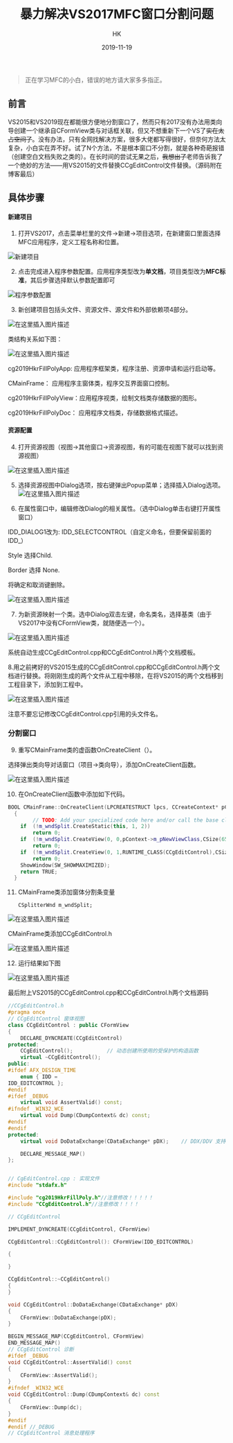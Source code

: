 ﻿---
layout:     post
title:      "暴力解决VS2017MFC窗口分割问题"
subtitle:   ""
author:     "HK"
date:   2019-11-19
header-img: "img/post-bg-MFC.jpg"
catalog: true
tags:
    - MFC
    - C++
---

> 正在学习MFC的小白，错误的地方请大家多多指正。

## 前言

VS2015和VS2019现在都能很方便地分割窗口了，然而只有2017没有办法用类向导创建一个继承自CFormView类与对话框关联，但又不想重新下一个VS了~~实在太占空间了~~。没有办法，只有全网找解决方案，很多大佬都写得很好，但奈何方法太复杂，小白实在弄不好。试了N个方法，不是根本窗口不分割，就是各种奇葩报错（创建空白文档失败之类的）。在长时间的尝试无果之后，~~我想出了~~老师告诉我了一个绝妙的方法——用VS2015的文件替换CCgEditControl文件替换。（源码附在博客最后）

## 具体步骤

#### 新建项目

1. 打开VS2017，点击菜单栏里的文件->新建->项目选项，在新建窗口里面选择MFC应用程序，定义工程名称和位置。

![新建项目](https://img-blog.csdnimg.cn/20191023172353653.png?x-oss-process=image/watermark,type_ZmFuZ3poZW5naGVpdGk,shadow_10,text_aHR0cHM6Ly9ibG9nLmNzZG4ubmV0L0thcmVuX0Nhc3Npb3BlaWE=,size_16,color_FFFFFF,t_70)

2. 点击完成进入程序参数配置。应用程序类型改为**单文档**，项目类型改为**MFC标准**，其后步骤选择默认参数配置即可

![程序参数配置](https://img-blog.csdnimg.cn/20191023172534805.png?x-oss-process=image/watermark,type_ZmFuZ3poZW5naGVpdGk,shadow_10,text_aHR0cHM6Ly9ibG9nLmNzZG4ubmV0L0thcmVuX0Nhc3Npb3BlaWE=,size_16,color_FFFFFF,t_70)

3. 新创建项目包括头文件、资源文件、源文件和外部依赖项4部分。

![在这里插入图片描述](https://img-blog.csdnimg.cn/20191023172727713.png?x-oss-process=image/watermark,type_ZmFuZ3poZW5naGVpdGk,shadow_10,text_aHR0cHM6Ly9ibG9nLmNzZG4ubmV0L0thcmVuX0Nhc3Npb3BlaWE=,size_16,color_FFFFFF,t_70)

类结构关系如下图：

![在这里插入图片描述](https://img-blog.csdnimg.cn/20191023172742737.png?x-oss-process=image/watermark,type_ZmFuZ3poZW5naGVpdGk,shadow_10,text_aHR0cHM6Ly9ibG9nLmNzZG4ubmV0L0thcmVuX0Nhc3Npb3BlaWE=,size_16,color_FFFFFF,t_70) 

cg2019HkrFillPolyApp: 应用程序框架类，程序注册、资源申请和运行启动等。

CMainFrame：    应用程序主窗体类，程序交互界面窗口控制。

cg2019HkrFillPolyView：应用程序视类，绘制文档类存储数据的图形。

cg2019HkrFillPolyDoc： 应用程序文档类，存储数据格式描述。

#### 资源配置

4. 打开资源视图（视图->其他窗口->资源视图，有的可能在视图下就可以找到资源视图）

![在这里插入图片描述](https://img-blog.csdnimg.cn/20191023173408645.png?x-oss-process=image/watermark,type_ZmFuZ3poZW5naGVpdGk,shadow_10,text_aHR0cHM6Ly9ibG9nLmNzZG4ubmV0L0thcmVuX0Nhc3Npb3BlaWE=,size_16,color_FFFFFF,t_70)

5. 选择资源视图中Dialog选项，按右键弹出Popup菜单；选择插入Dialog选项。
![在这里插入图片描述](https://img-blog.csdnimg.cn/20191023173438630.png?x-oss-process=image/watermark,type_ZmFuZ3poZW5naGVpdGk,shadow_10,text_aHR0cHM6Ly9ibG9nLmNzZG4ubmV0L0thcmVuX0Nhc3Npb3BlaWE=,size_16,color_FFFFFF,t_70)

6. 在属性窗口中，编辑修改Dialog的相关属性。（选中Dialog单击右键打开属性窗口）

IDD_DIALOG1改为: IDD_SELECTCONTROL（自定义命名，但要保留前面的IDD_）

Style 选择Child.

Border 选择 None.

将确定和取消键删除。

![在这里插入图片描述](https://img-blog.csdnimg.cn/20191023173648211.png?x-oss-process=image/watermark,type_ZmFuZ3poZW5naGVpdGk,shadow_10,text_aHR0cHM6Ly9ibG9nLmNzZG4ubmV0L0thcmVuX0Nhc3Npb3BlaWE=,size_16,color_FFFFFF,t_70)

7. 为新资源映射一个类。选中Dialog双击左键，命名类名，选择基类（由于VS2017中没有CFormView类，就随便选一个）。

![在这里插入图片描述](https://img-blog.csdnimg.cn/20191023174154527.png?x-oss-process=image/watermark,type_ZmFuZ3poZW5naGVpdGk,shadow_10,text_aHR0cHM6Ly9ibG9nLmNzZG4ubmV0L0thcmVuX0Nhc3Npb3BlaWE=,size_16,color_FFFFFF,t_70)

系统自动生成CCgEditControl.cpp和CCgEditControl.h两个文档模板。

8.用之前拷好的VS2015生成的CCgEditControl.cpp和CCgEditControl.h两个文档进行替换。将刚刚生成的两个文件从工程中移除，在将VS2015的两个文档移到工程目录下，添加到工程中。

![在这里插入图片描述](https://img-blog.csdnimg.cn/20191023174613924.png?x-oss-process=image/watermark,type_ZmFuZ3poZW5naGVpdGk,shadow_10,text_aHR0cHM6Ly9ibG9nLmNzZG4ubmV0L0thcmVuX0Nhc3Npb3BlaWE=,size_16,color_FFFFFF,t_70)

注意不要忘记修改CCgEditControl.cpp引用的头文件名。

### 分割窗口

9. 重写CMainFrame类的虚函数OnCreateClient（）。 

选择弹出类向导对话窗口（项目->类向导），添加OnCreateClient函数。

![在这里插入图片描述](https://img-blog.csdnimg.cn/20191023174753608.png?x-oss-process=image/watermark,type_ZmFuZ3poZW5naGVpdGk,shadow_10,text_aHR0cHM6Ly9ibG9nLmNzZG4ubmV0L0thcmVuX0Nhc3Npb3BlaWE=,size_16,color_FFFFFF,t_70)

10. 在OnCreateClient函数中添加如下代码。

```c++
BOOL CMainFrame::OnCreateClient(LPCREATESTRUCT lpcs, CCreateContext* pContext) 
  {
    	// TODO: Add your specialized code here and/or call the base class
	if  (!m_wndSplit.CreateStatic(this, 1, 2))	
		return 0;	
	if  (!m_wndSplit.CreateView(0, 0,pContext->m_pNewViewClass,CSize(650, 100),pContext))   
		return 0;
	if  (!m_wndSplit.CreateView(0, 1,RUNTIME_CLASS(CCgEditControl),CSize(100,50),pContext))	
		return 0;
	ShowWindow(SW_SHOWMAXIMIZED); 
	return TRUE; 
  }
```

11. CMainFrame类添加窗体分割条变量

        CSplitterWnd m_wndSplit;
         
   
   ![在这里插入图片描述](https://img-blog.csdnimg.cn/20191023181602484.png?x-oss-process=image/watermark,type_ZmFuZ3poZW5naGVpdGk,shadow_10,text_aHR0cHM6Ly9ibG9nLmNzZG4ubmV0L0thcmVuX0Nhc3Npb3BlaWE=,size_16,color_FFFFFF,t_70)

CMainFrame类添加CCgEditControl.h

![在这里插入图片描述](https://img-blog.csdnimg.cn/2019102318163753.png?x-oss-process=image/watermark,type_ZmFuZ3poZW5naGVpdGk,shadow_10,text_aHR0cHM6Ly9ibG9nLmNzZG4ubmV0L0thcmVuX0Nhc3Npb3BlaWE=,size_16,color_FFFFFF,t_70)

12.	运行结果如下图

![在这里插入图片描述](https://img-blog.csdnimg.cn/20191023180118338.png?x-oss-process=image/watermark,type_ZmFuZ3poZW5naGVpdGk,shadow_10,text_aHR0cHM6Ly9ibG9nLmNzZG4ubmV0L0thcmVuX0Nhc3Npb3BlaWE=,size_16,color_FFFFFF,t_70)

最后附上VS2015的CCgEditControl.cpp和CCgEditControl.h两个文档源码

```c++
//CCgEditControl.h
#pragma once
// CCgEditControl 窗体视图
class CCgEditControl : public CFormView
{
    DECLARE_DYNCREATE(CCgEditControl)
protected:
    CCgEditControl();           // 动态创建所使用的受保护的构造函数
    virtual ~CCgEditControl();
public:
#ifdef AFX_DESIGN_TIME
    enum { IDD =
IDD_EDITCONTROL };
#endif
#ifdef _DEBUG
    virtual void AssertValid() const;
#ifndef _WIN32_WCE
    virtual void Dump(CDumpContext& dc) const;
#endif
#endif
protected:
    virtual void DoDataExchange(CDataExchange* pDX);    // DDX/DDV 支持

    DECLARE_MESSAGE_MAP()
};
```
```c++

// CgEditControl.cpp : 实现文件
#include "stdafx.h"

#include "cg2019HkrFillPoly.h"//注意修改！！！！！
#include "CCgEditControl.h"//注意修改！！！！

// CCgEditControl

IMPLEMENT_DYNCREATE(CCgEditControl, CFormView)

CCgEditControl::CCgEditControl(): CFormView(IDD_EDITCONTROL)

{

}

CCgEditControl::~CCgEditControl()
{
}

void CCgEditControl::DoDataExchange(CDataExchange* pDX)
{
    CFormView::DoDataExchange(pDX);
}

BEGIN_MESSAGE_MAP(CCgEditControl, CFormView)
END_MESSAGE_MAP()
// CCgEditControl 诊断
#ifdef _DEBUG
void CCgEditControl::AssertValid() const
{
    CFormView::AssertValid();
}
#ifndef _WIN32_WCE
void CCgEditControl::Dump(CDumpContext& dc) const
{
    CFormView::Dump(dc);
}
#endif
#endif //_DEBUG
// CCgEditControl 消息处理程序
```



